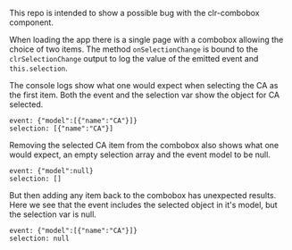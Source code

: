 This repo is intended to show a possible bug with the clr-combobox component.

When loading the app there is a single page with a combobox allowing the choice of two items. The method  `onSelectionChange` is bound to the `clrSelectionChange` output to log the value of the emitted event and `this.selection`.

The console logs show what one would expect when selecting the CA as the first item. Both the event and the selection var show the object for CA selected.

```
event: {"model":[{"name":"CA"}]}
selection: [{"name":"CA"}]
```

Removing the selected CA item from the combobox also shows what one would expect, an empty selection array and the event model to be null.

```
event: {"model":null}
selection: []
```

But then adding any item back to the combobox has unexpected results. Here we see that the event includes the selected object in it's model, but the selection var is null.

```
event: {"model":[{"name":"CA"}]}
selection: null
```


